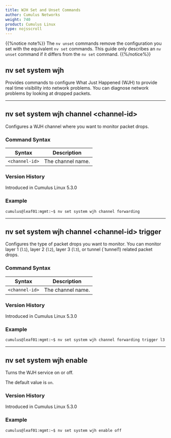 ```yaml
---
title: WJH Set and Unset Commands
author: Cumulus Networks
weight: 740
product: Cumulus Linux
type: nojsscroll
---
```

{{%notice note%}}
The `nv unset` commands remove the configuration you set with the equivalent `nv set` commands. This guide only describes an `nv unset` command if it differs from the `nv set` command.
{{%/notice%}}

## nv set system wjh

Provides commands to configure What Just Happened (WJH) to provide real time visibility into network problems. You can diagnose network problems by looking at dropped packets.

- - -

## nv set system wjh channel \<channel-id\>

Configures a WJH channel where you want to monitor packet drops.

### Command Syntax

| Syntax |  Description   |
| ---------  | -------------- |
| `<channel-id>` | The channel name.  |

### Version History

Introduced in Cumulus Linux 5.3.0

### Example

```
cumulus@leaf01:mgmt:~$ nv set system wjh channel forwarding
```

- - -

## nv set system wjh channel \<channel-id\> trigger

Configures the type of packet drops you want to monitor. You can monitor layer 1 (`l1`), layer 2 (`l2`), layer 3 (`l3`), or tunnel (`tunnel1) related packet drops.

### Command Syntax

| Syntax |  Description   |
| ---------  | -------------- |
| `<channel-id>` | The channel name. |

### Version History

Introduced in Cumulus Linux 5.3.0

### Example

```
cumulus@leaf01:mgmt:~$ nv set system wjh channel forwarding trigger l3
```

- - -

## nv set system wjh enable

Turns the WJH service on or off.

The default value is `on`.

### Version History

Introduced in Cumulus Linux 5.3.0

### Example

```
cumulus@leaf01:mgmt:~$ nv set system wjh enable off
```
